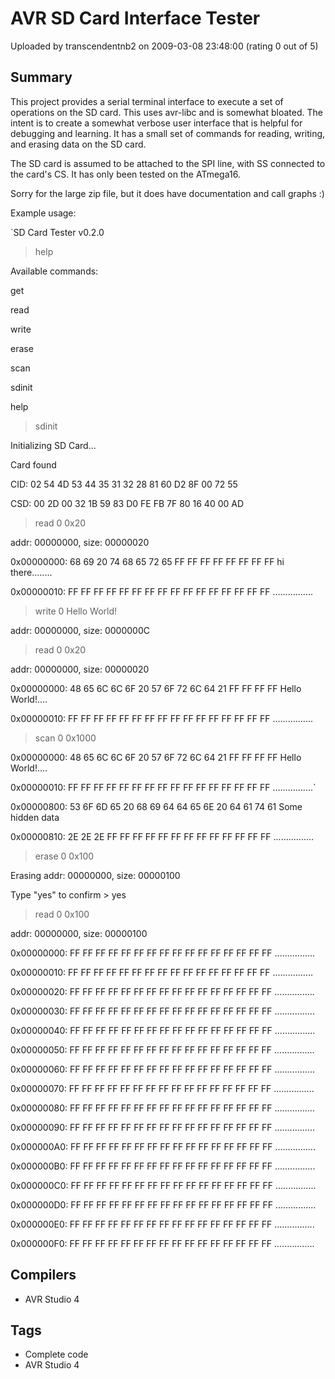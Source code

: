 # AVR SD Card Interface Tester

Uploaded by transcendentnb2 on 2009-03-08 23:48:00 (rating 0 out of 5)

## Summary

This project provides a serial terminal interface to execute a set of operations on the SD card. This uses avr-libc and is somewhat bloated. The intent is to create a somewhat verbose user interface that is helpful for debugging and learning. It has a small set of commands for reading, writing, and erasing data on the SD card.


The SD card is assumed to be attached to the SPI line, with SS connected to the card's CS. It has only been tested on the ATmega16.


Sorry for the large zip file, but it does have documentation and call graphs :)


Example usage:  

 `SD Card Tester v0.2.0  

> help  

Available commands:  

 get  

 read  

 write  

 erase  

 scan  

 sdinit  

 help  

> sdinit  

Initializing SD Card...  

Card found  

CID: 02 54 4D 53 44 35 31 32 28 81 60 D2 8F 00 72 55  

CSD: 00 2D 00 32 1B 59 83 D0 FE FB 7F 80 16 40 00 AD  

> read 0 0x20  

addr: 00000000, size: 00000020  

0x00000000: 68 69 20 74 68 65 72 65 FF FF FF FF FF FF FF FF hi there........  

0x00000010: FF FF FF FF FF FF FF FF FF FF FF FF FF FF FF FF ................  

> write 0 Hello World!  

addr: 00000000, size: 0000000C  

> read 0 0x20  

addr: 00000000, size: 00000020  

0x00000000: 48 65 6C 6C 6F 20 57 6F 72 6C 64 21 FF FF FF FF Hello World!....  

0x00000010: FF FF FF FF FF FF FF FF FF FF FF FF FF FF FF FF ................  

> scan 0 0x1000  

0x00000000: 48 65 6C 6C 6F 20 57 6F 72 6C 64 21 FF FF FF FF Hello World!....  

0x00000010: FF FF FF FF FF FF FF FF FF FF FF FF FF FF FF FF ................`


0x00000800: 53 6F 6D 65 20 68 69 64 64 65 6E 20 64 61 74 61 Some hidden data  

0x00000810: 2E 2E 2E FF FF FF FF FF FF FF FF FF FF FF FF FF ................


> erase 0 0x100  

Erasing addr: 00000000, size: 00000100  

Type "yes" to confirm > yes  

> read 0 0x100  

addr: 00000000, size: 00000100  

0x00000000: FF FF FF FF FF FF FF FF FF FF FF FF FF FF FF FF ................  

0x00000010: FF FF FF FF FF FF FF FF FF FF FF FF FF FF FF FF ................  

0x00000020: FF FF FF FF FF FF FF FF FF FF FF FF FF FF FF FF ................  

0x00000030: FF FF FF FF FF FF FF FF FF FF FF FF FF FF FF FF ................  

0x00000040: FF FF FF FF FF FF FF FF FF FF FF FF FF FF FF FF ................  

0x00000050: FF FF FF FF FF FF FF FF FF FF FF FF FF FF FF FF ................  

0x00000060: FF FF FF FF FF FF FF FF FF FF FF FF FF FF FF FF ................  

0x00000070: FF FF FF FF FF FF FF FF FF FF FF FF FF FF FF FF ................  

0x00000080: FF FF FF FF FF FF FF FF FF FF FF FF FF FF FF FF ................  

0x00000090: FF FF FF FF FF FF FF FF FF FF FF FF FF FF FF FF ................  

0x000000A0: FF FF FF FF FF FF FF FF FF FF FF FF FF FF FF FF ................  

0x000000B0: FF FF FF FF FF FF FF FF FF FF FF FF FF FF FF FF ................  

0x000000C0: FF FF FF FF FF FF FF FF FF FF FF FF FF FF FF FF ................  

0x000000D0: FF FF FF FF FF FF FF FF FF FF FF FF FF FF FF FF ................  

0x000000E0: FF FF FF FF FF FF FF FF FF FF FF FF FF FF FF FF ................  

0x000000F0: FF FF FF FF FF FF FF FF FF FF FF FF FF FF FF FF ................  

>

## Compilers

- AVR Studio 4

## Tags

- Complete code
- AVR Studio 4
